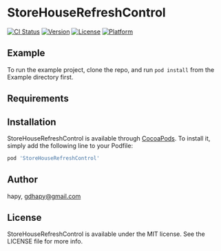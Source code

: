 # StoreHouseRefreshControl

[![CI Status](https://img.shields.io/travis/效桂成/StoreHouseRefreshControl.svg?style=flat)](https://travis-ci.org/效桂成/StoreHouseRefreshControl)
[![Version](https://img.shields.io/cocoapods/v/StoreHouseRefreshControl.svg?style=flat)](https://cocoapods.org/pods/StoreHouseRefreshControl)
[![License](https://img.shields.io/cocoapods/l/StoreHouseRefreshControl.svg?style=flat)](https://cocoapods.org/pods/StoreHouseRefreshControl)
[![Platform](https://img.shields.io/cocoapods/p/StoreHouseRefreshControl.svg?style=flat)](https://cocoapods.org/pods/StoreHouseRefreshControl)

## Example

To run the example project, clone the repo, and run `pod install` from the Example directory first.

## Requirements

## Installation

StoreHouseRefreshControl is available through [CocoaPods](https://cocoapods.org). To install
it, simply add the following line to your Podfile:

```ruby
pod 'StoreHouseRefreshControl'
```

## Author

hapy, gdhapy@gmail.com

## License

StoreHouseRefreshControl is available under the MIT license. See the LICENSE file for more info.
